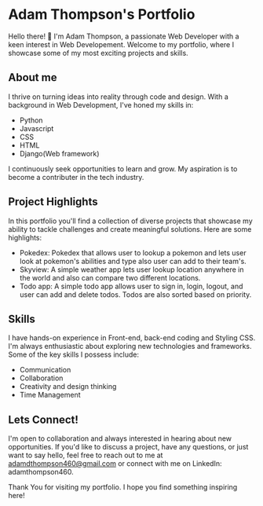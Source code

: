 # Adam Thompson's Portfolio


Hello there! 👋 I'm Adam Thompson, a passionate Web Developer with a keen interest in Web Developement. Welcome to my portfolio, where I showcase some of my most exciting projects and skills.

## About me 

I thrive on turning ideas into reality through code and design. With a background in Web Development, I've honed my skills in: 
- Python
- Javascript
- CSS
- HTML
- Django(Web framework)

I continuously seek opportunities to learn and grow. My aspiration is to become a contributer in the tech industry.

## Project Highlights

In this portfolio you'll find a collection of diverse projects that showcase my ability to tackle challenges and create meaningful solutions. Here are some highlights: 
- Pokedex: Pokedex that allows user to lookup a pokemon and lets user look at pokemon's abilities and type also user can add to their team's.
- Skyview: A simple weather app lets user lookup location anywhere in the world and also can compare two different locations.
- Todo app: A simple todo app allows user to sign in, login, logout, and user can add and delete todos. Todos are also sorted based on priority.

## Skills 
I have hands-on experience in Front-end, back-end coding and Styling CSS. I'm always enthusiastic about exploring new technologies and frameworks. Some of the key skills I possess include:

- Communication
- Collaboration
- Creativity and design thinking
- Time Management

## Lets Connect!

I'm open to collaboration and always interested in hearing about new opportunities. If you'd like to discuss a project, have any questions, or just want to say hello, feel free to reach out to me at adamdthompson460@gmail.com or connect with me on LinkedIn: adamthompson460.

Thank You for visiting my portfolio. I hope you find something inspiring here!

